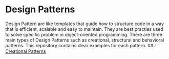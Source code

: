 # Design Patterns
Design Pattern are like templates that guide how to structure code in a way that is efficient, scalable and easy to maintain. They are best practies used to solve specific problem in object-oriented programming. There are three main types of Design Patterns such as creational, structural and behavioral patterns. 
This repository contains clear examples for each pattern.
##:bulb:[Creational Patterns](Creational-Patterns)
